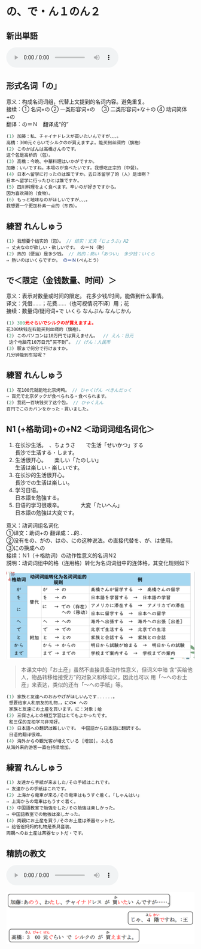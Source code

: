 # の、で・ん１のん２

## 新出単語
<vue-plyr>
  <audio controls crossorigin playsinline autoplay loop>
    <source src="../audio/9-1-たんご.mp3" type="audio/mp3" />
  </audio>
 </vue-plyr>

## 形式名词「の」

意义：构成名词词组，代替上文提到的名词内容。避免重复。  
接续：① 名词+の ② 一类形容词+の　 ③ 二类形容词+な＋の ④ 动词简体+の  
翻译：の＝Ｎ　翻译成“的”

```ts
(1) 加藤：私、チャイナドレスが買いたいんですが、、、。
高橋：300元ぐらいでシルクのが買えますよ。能买到丝绸的（旗袍）
(2) このかばんは高橋さんのです。
这个包是高桥的（包）。
(3) 高橋：今晩、中華料理はいかがですか。
加藤：いいですね。本場のが食べたいです。我想吃正宗的（中餐）。
(4) 日本へ留学に行ったのは誰ですか。去日本留学了的（人）是谁啊？
日本へ留学に行ったひとは誰ですか。
(5) 四川料理をよく食べます。辛いのが好きですから。
因为喜欢辣的（食物）。
(6) もっと地味なのがほしいですが、、、。
我想要一个更加朴素一点的（东西）。
```

## 練習 れんしゅう

```ts
(1) 我想要个结实的（包）。 // 结实：丈夫「じょうぶ」A2
⇒ 丈夫なのが欲しい・欲しいです。 の＝Ｎ（鞄）
(2) 热的（便当）是多少钱。 // 热的：熱い「あつい」 多少钱：いくら
⇒ 熱いのはいくらですか。 の＝Ｎ(べんとう）
```

## で＜限定（金钱数量、时间）＞

意义：表示对数量或时间的限定。 花多少钱/时间，能做到什么事情。  
译文：凭借......；花费......（也可视情况不译）用；花  
接续：数量词/疑问词+で いくら なんぷん なんじかん

```ts
(1) 300元ぐらいでシルクのが買えますよ。
花300块钱左右能买到丝绸的（旗袍）。
(2) このパソコンは10万円では買えません。  // えん：日元
 这个电脑花10万日元“买不到”。 // げん：人民币
(3) 駅まで何分で行けますか。
几分钟能到车站呢？
```

## 練習 れんしゅう

```ts
(1) 花100元就能吃北京烤鸭。 // ひゃくげん ぺきんだっく
⇒ 百元で北京ダックが食べられる・食べられます。
(2) 我花一百块钱买了这个包。 // ひゃくえん
百円でこのカバンをかった・買いました。
```

## N1 (+格助词)+の+N2 ＜动词词组名词化＞

1. 在长沙生活。　、ちょうさ　　で生活「せいかつ」する  
   長沙で生活する・します。
2. 生活很开心。　　楽しい「たのしい」  
   生活は楽しい・楽しいです。
3. 在长沙的生活很开心。  
   長沙での生活は楽しい。
4. 学习日语。  
   日本語を勉強する。
5. 日语的学习很艰辛。　　　　大変「たいへん」  
   日本語の勉強は大変です。

意义：动词词组名词化  
①译文：助词+の 翻译成：..的..   
②没有をの、がの、はの、にの这种说法。の直接代替を、が、は使用。  
③にの换成への  
接续：Ｎ1（＋格助词）の动作性意义的名词Ｎ2  
説明：动词词组中的格（连用格）转化为名词词组中的连体格，其变化规则如下

![avatar](../images/n1n2.png)

> 本课文中的「お土産」虽然不直接具备动作性意义，但词义中暗
含“买给他人，物品转移给接受方”的对象义和移动义，因此也可以
用「～へのお土産」来表达，类似的还有「～への手紙」等。


```ts
(1) 家族と友達へのおみやげがほしいんです......。
 想要给家人和朋友的礼物，，にの✖ への
 家族と友達にお土産を買います。に：对象；给
(2) 三保さんとの相互学習はとてもよかったです。
 和三保的互相学习非常好。
(3) 日本語への翻訳は難しいです。 中国語から日本語に翻訳する。
 日语的翻译很难。 
(4) 海外からの観光客が増えている [增加]。ふえる
从海外来的游客一直在持续增加。
```

## 練習 れんしゅう

```ts
(1) 友達から手紙が来ました/その手紙はこれです。
⇒ 友達からの手紙はこれです。
(2) 上海から電車が来る/その電車はもうすぐ着く。「しゃんはい」
⇒ 上海からの電車はもうすぐ着く。
(3) 中国語教室で勉強をした/その勉強は楽しかった。
⇒ 中国語教室での勉強は楽しかった。　
(4) 両親にお土産を買う/そのお土産は茶器セットだ。
⇒ 给爸爸妈妈的礼物是茶具套装。
両親へのお土産は茶器セットだ・です。　
```

## 精読の教文
<vue-plyr>
  <audio controls crossorigin playsinline autoplay loop>
    <source src="../audio/9-1-3.mp3" type="audio/mp3" />
  </audio>
 </vue-plyr>

![avatar](../images/9-1-3.png)
